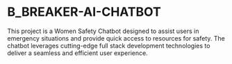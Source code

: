 # B_BREAKER-AI-CHATBOT
This project is a Women Safety Chatbot designed to assist users in emergency situations and provide quick access to resources for safety. The chatbot leverages cutting-edge full stack development technologies to deliver a seamless and efficient user experience.
